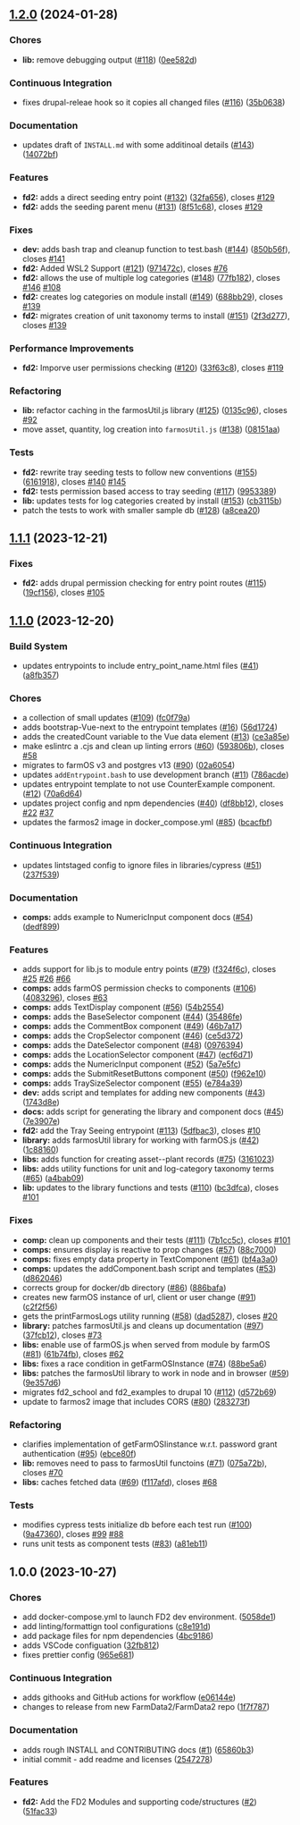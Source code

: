 ## [1.2.0](https://github.com/FarmData2/FarmData2/compare/v1.1.1...v1.2.0) (2024-01-28)


### Chores

* **lib:** remove debugging output ([#118](https://github.com/FarmData2/FarmData2/issues/118)) ([0ee582d](https://github.com/FarmData2/FarmData2/commit/0ee582df68aaf2565005128cf282eb901e2ccee2))


### Continuous Integration

* fixes drupal-releae hook so it copies all changed files ([#116](https://github.com/FarmData2/FarmData2/issues/116)) ([35b0638](https://github.com/FarmData2/FarmData2/commit/35b06387320c471141703164426ea12837650753))


### Documentation

* updates draft of `INSTALL.md` with some additinoal details ([#143](https://github.com/FarmData2/FarmData2/issues/143)) ([14072bf](https://github.com/FarmData2/FarmData2/commit/14072bf669b515c2e477469e5f2be2ce2145db58))


### Features

* **fd2:** adds a direct seeding entry point ([#132](https://github.com/FarmData2/FarmData2/issues/132)) ([32fa656](https://github.com/FarmData2/FarmData2/commit/32fa6561b65de1a9256231d033f0913504829607)), closes [#129](https://github.com/FarmData2/FarmData2/issues/129)
* **fd2:** adds the seeding parent menu ([#131](https://github.com/FarmData2/FarmData2/issues/131)) ([8f51c68](https://github.com/FarmData2/FarmData2/commit/8f51c685c6bde57818d099c36124ea5c0a15ad25)), closes [#129](https://github.com/FarmData2/FarmData2/issues/129)


### Fixes

* **dev:** adds bash trap and cleanup function to test.bash ([#144](https://github.com/FarmData2/FarmData2/issues/144)) ([850b56f](https://github.com/FarmData2/FarmData2/commit/850b56f740306ba56d5159a108956b4b57baf63f)), closes [#141](https://github.com/FarmData2/FarmData2/issues/141)
* **fd2:** Added WSL2 Support ([#121](https://github.com/FarmData2/FarmData2/issues/121)) ([971472c](https://github.com/FarmData2/FarmData2/commit/971472c00a8b0b9c28aa50cf39b60aadc1e01d3d)), closes [#76](https://github.com/FarmData2/FarmData2/issues/76)
* **fd2:** allows the use of multiple log categories ([#148](https://github.com/FarmData2/FarmData2/issues/148)) ([77fb182](https://github.com/FarmData2/FarmData2/commit/77fb1828244b2eaeb3adad54190e5c92d26016f6)), closes [#146](https://github.com/FarmData2/FarmData2/issues/146) [#108](https://github.com/FarmData2/FarmData2/issues/108)
* **fd2:** creates log categories on module install ([#149](https://github.com/FarmData2/FarmData2/issues/149)) ([688bb29](https://github.com/FarmData2/FarmData2/commit/688bb294ffc10365ebf3a50f479f5f881a0b4318)), closes [#139](https://github.com/FarmData2/FarmData2/issues/139)
* **fd2:** migrates creation of unit taxonomy terms to install ([#151](https://github.com/FarmData2/FarmData2/issues/151)) ([2f3d277](https://github.com/FarmData2/FarmData2/commit/2f3d27727dc00713abab3faefe651700e9cca80d)), closes [#139](https://github.com/FarmData2/FarmData2/issues/139)


### Performance Improvements

* **fd2:** Imporve user permissions checking ([#120](https://github.com/FarmData2/FarmData2/issues/120)) ([33f63c8](https://github.com/FarmData2/FarmData2/commit/33f63c878d81cf61521e2c90c3d8df94ee9b6b58)), closes [#119](https://github.com/FarmData2/FarmData2/issues/119)


### Refactoring

* **lib:** refactor caching in the farmosUtil.js library ([#125](https://github.com/FarmData2/FarmData2/issues/125)) ([0135c96](https://github.com/FarmData2/FarmData2/commit/0135c96758a71faf2e8d7b77ac2ffc1a0da30629)), closes [#92](https://github.com/FarmData2/FarmData2/issues/92)
* move asset, quantity, log creation into `farmosUtil.js` ([#138](https://github.com/FarmData2/FarmData2/issues/138)) ([08151aa](https://github.com/FarmData2/FarmData2/commit/08151aae10c915a439763c8f76d97763b91553a9))


### Tests

* **fd2:** rewrite tray seeding tests to follow new conventions ([#155](https://github.com/FarmData2/FarmData2/issues/155)) ([6161918](https://github.com/FarmData2/FarmData2/commit/61619184d778ad65c666d1a8416f0b7c2b079c73)), closes [#140](https://github.com/FarmData2/FarmData2/issues/140) [#145](https://github.com/FarmData2/FarmData2/issues/145)
* **fd2:** tests permission based access to tray seeding ([#117](https://github.com/FarmData2/FarmData2/issues/117)) ([9953389](https://github.com/FarmData2/FarmData2/commit/99533898edb75defabda4c409a8da893ec033be9))
* **lib:** updates tests for log categories created by install ([#153](https://github.com/FarmData2/FarmData2/issues/153)) ([cb3115b](https://github.com/FarmData2/FarmData2/commit/cb3115ba29030a353f1e78d69f77e6b923270438))
* patch the tests to work with smaller sample db ([#128](https://github.com/FarmData2/FarmData2/issues/128)) ([a8cea20](https://github.com/FarmData2/FarmData2/commit/a8cea2074dd54660aac0e6a87adcfc79a1792823))

## [1.1.1](https://github.com/FarmData2/FarmData2/compare/v1.1.0...v1.1.1) (2023-12-21)


### Fixes

* **fd2:** adds drupal permission checking for entry point routes ([#115](https://github.com/FarmData2/FarmData2/issues/115)) ([19cf156](https://github.com/FarmData2/FarmData2/commit/19cf156e1a8fbba51f038e4b582a622ed6c756e7)), closes [#105](https://github.com/FarmData2/FarmData2/issues/105)

## [1.1.0](https://github.com/FarmData2/FarmData2/compare/v1.0.0...v1.1.0) (2023-12-20)


### Build System

* updates entrypoints to include entry_point_name.html files ([#41](https://github.com/FarmData2/FarmData2/issues/41)) ([a8fb357](https://github.com/FarmData2/FarmData2/commit/a8fb357e9a7842374e1f5504b9349b7f63b1e9b4))


### Chores

* a collection of small updates ([#109](https://github.com/FarmData2/FarmData2/issues/109)) ([fc0f79a](https://github.com/FarmData2/FarmData2/commit/fc0f79a69720d1a03ce256db268dd511fe0aa98f))
* adds bootstrap-Vue-next to the entrypoint templates ([#16](https://github.com/FarmData2/FarmData2/issues/16)) ([56d1724](https://github.com/FarmData2/FarmData2/commit/56d1724f136b48388ba2c681b4946ae55e4ef47e))
* adds the createdCount variable to the Vue data element ([#13](https://github.com/FarmData2/FarmData2/issues/13)) ([ce3a85e](https://github.com/FarmData2/FarmData2/commit/ce3a85ec2ee9406c393749c6d6a7211ee3c7494c))
* make eslintrc a .cjs and clean up linting errors ([#60](https://github.com/FarmData2/FarmData2/issues/60)) ([593806b](https://github.com/FarmData2/FarmData2/commit/593806b0486999737bcc89a43e62956435c4f598)), closes [#58](https://github.com/FarmData2/FarmData2/issues/58)
* migrates to farmOS v3 and postgres v13 ([#90](https://github.com/FarmData2/FarmData2/issues/90)) ([02a6054](https://github.com/FarmData2/FarmData2/commit/02a6054b3bdc256710166e4356037e235eb6b70b))
* updates `addEntrypoint.bash` to use development branch ([#11](https://github.com/FarmData2/FarmData2/issues/11)) ([786acde](https://github.com/FarmData2/FarmData2/commit/786acde711b964c3cf4f51532cf0a6972b4b3273))
* updates entrypoint template to not use CounterExample component. ([#12](https://github.com/FarmData2/FarmData2/issues/12)) ([70a6d64](https://github.com/FarmData2/FarmData2/commit/70a6d64b6e977280a8a840ebb42c17f5dd168c55))
* updates project config and npm dependencies ([#40](https://github.com/FarmData2/FarmData2/issues/40)) ([df8bb12](https://github.com/FarmData2/FarmData2/commit/df8bb1251740e048f91a6c72bfc401fe9f1763f5)), closes [#22](https://github.com/FarmData2/FarmData2/issues/22) [#37](https://github.com/FarmData2/FarmData2/issues/37)
* updates the farmos2 image in docker_compose.yml ([#85](https://github.com/FarmData2/FarmData2/issues/85)) ([bcacfbf](https://github.com/FarmData2/FarmData2/commit/bcacfbfa932801f7abbfa53547c576cadadadd21))


### Continuous Integration

* updates lintstaged config to ignore files in libraries/cypress ([#51](https://github.com/FarmData2/FarmData2/issues/51)) ([237f539](https://github.com/FarmData2/FarmData2/commit/237f53998f29e2d7ab6136760920476e9673bfdd))


### Documentation

* **comps:** adds example to NumericInput component docs ([#54](https://github.com/FarmData2/FarmData2/issues/54)) ([dedf899](https://github.com/FarmData2/FarmData2/commit/dedf8996b589225d67e8a48fe9e1fd3da0f0b4a7))


### Features

* adds support for lib.js to module entry points ([#79](https://github.com/FarmData2/FarmData2/issues/79)) ([f324f6c](https://github.com/FarmData2/FarmData2/commit/f324f6c682d8fe9c71908484b59389b320252998)), closes [#25](https://github.com/FarmData2/FarmData2/issues/25) [#26](https://github.com/FarmData2/FarmData2/issues/26) [#66](https://github.com/FarmData2/FarmData2/issues/66)
* **comps:** adds farmOS permission checks to components ([#106](https://github.com/FarmData2/FarmData2/issues/106)) ([4083296](https://github.com/FarmData2/FarmData2/commit/40832969ed8cd228e26bc6a206312b8ce12dd78f)), closes [#63](https://github.com/FarmData2/FarmData2/issues/63)
* **comps:** adds TextDisplay component ([#56](https://github.com/FarmData2/FarmData2/issues/56)) ([54b2554](https://github.com/FarmData2/FarmData2/commit/54b25545b873405b6f880403f1a6c1a147e10b21))
* **comps:** adds the BaseSelector component ([#44](https://github.com/FarmData2/FarmData2/issues/44)) ([35486fe](https://github.com/FarmData2/FarmData2/commit/35486fecd397704b6b74399338e89ac4a961156e))
* **comps:** adds the CommentBox component ([#49](https://github.com/FarmData2/FarmData2/issues/49)) ([46b7a17](https://github.com/FarmData2/FarmData2/commit/46b7a17bbc628a66044bcb37798f3417b9b146ca))
* **comps:** adds the CropSelector component ([#46](https://github.com/FarmData2/FarmData2/issues/46)) ([ce5d372](https://github.com/FarmData2/FarmData2/commit/ce5d372bead4709a33bfa6f81634f2e5bf4b9e84))
* **comps:** adds the DateSelector component ([#48](https://github.com/FarmData2/FarmData2/issues/48)) ([0976394](https://github.com/FarmData2/FarmData2/commit/097639470bdea1b978119178e3e78e1e997aad6b))
* **comps:** adds the LocationSelector component ([#47](https://github.com/FarmData2/FarmData2/issues/47)) ([ecf6d71](https://github.com/FarmData2/FarmData2/commit/ecf6d71679b764ec3917d5b7d5aa842e33ab229a))
* **comps:** adds the NumericInput component ([#52](https://github.com/FarmData2/FarmData2/issues/52)) ([5a7e5fc](https://github.com/FarmData2/FarmData2/commit/5a7e5fc48b0f3c92b289b3d2c054346e81aa6d74))
* **comps:** adds the SubmitResetButtons component ([#50](https://github.com/FarmData2/FarmData2/issues/50)) ([f962e10](https://github.com/FarmData2/FarmData2/commit/f962e10111e9d863ab26989bf000196fd5d21050))
* **comps:** adds TraySizeSelector component ([#55](https://github.com/FarmData2/FarmData2/issues/55)) ([e784a39](https://github.com/FarmData2/FarmData2/commit/e784a3907f2f597c1407b7df3f60f2b385c897ea))
* **dev:** adds script and templates for adding new components ([#43](https://github.com/FarmData2/FarmData2/issues/43)) ([1743d8e](https://github.com/FarmData2/FarmData2/commit/1743d8e17c43b572322768ae7a8627c3159531b5))
* **docs:** adds script for generating the library and component docs ([#45](https://github.com/FarmData2/FarmData2/issues/45)) ([7e3907e](https://github.com/FarmData2/FarmData2/commit/7e3907e37577fa6f2c16f5d74b9b09db6fb67be2))
* **fd2:** add the Tray Seeing entrypoint ([#113](https://github.com/FarmData2/FarmData2/issues/113)) ([5dfbac3](https://github.com/FarmData2/FarmData2/commit/5dfbac319c64eb28b9401457f63ef5630f6408ff)), closes [#10](https://github.com/FarmData2/FarmData2/issues/10)
* **library:** adds farmosUtil library for working with farmOS.js ([#42](https://github.com/FarmData2/FarmData2/issues/42)) ([1c88160](https://github.com/FarmData2/FarmData2/commit/1c881603c87befa24541b21652941e70692d8ace))
* **libs:** adds function for creating asset--plant records ([#75](https://github.com/FarmData2/FarmData2/issues/75)) ([3161023](https://github.com/FarmData2/FarmData2/commit/3161023150bcf15a5258a6347ac215ef4f742c25))
* **libs:** adds utility functions for unit and log-category taxonomy terms ([#65](https://github.com/FarmData2/FarmData2/issues/65)) ([a4bab09](https://github.com/FarmData2/FarmData2/commit/a4bab092d70cbdc0094f4a95392e5fbcda9bb698))
* **lib:** updates to the library functions and tests ([#110](https://github.com/FarmData2/FarmData2/issues/110)) ([bc3dfca](https://github.com/FarmData2/FarmData2/commit/bc3dfcafd34f0f89cf34a57024cbd447aab39527)), closes [#101](https://github.com/FarmData2/FarmData2/issues/101)


### Fixes

* **comp:** clean up components and their tests ([#111](https://github.com/FarmData2/FarmData2/issues/111)) ([7b1cc5c](https://github.com/FarmData2/FarmData2/commit/7b1cc5c1f4209e17480f62cdb1aebd85ea00f7b7)), closes [#101](https://github.com/FarmData2/FarmData2/issues/101)
* **comps:** ensures display is reactive to  prop changes ([#57](https://github.com/FarmData2/FarmData2/issues/57)) ([88c7000](https://github.com/FarmData2/FarmData2/commit/88c7000222076aaab8353dc95fb61cef3311d58b))
* **comps:** fixes empty data property in TextComponent ([#61](https://github.com/FarmData2/FarmData2/issues/61)) ([bf4a3a0](https://github.com/FarmData2/FarmData2/commit/bf4a3a008536519f3ef6798cc7b15ae2bb4a08b0))
* **comps:** updates the addComponent.bash script and templates ([#53](https://github.com/FarmData2/FarmData2/issues/53)) ([d862046](https://github.com/FarmData2/FarmData2/commit/d86204645ef86ed2065db089a811c9bcff4b014d))
* corrects group for docker/db directory ([#86](https://github.com/FarmData2/FarmData2/issues/86)) ([886bafa](https://github.com/FarmData2/FarmData2/commit/886bafa68ad09fe2ea6d8c8064365801aefd61b1))
* creates new farmOS instance of url, client or user change ([#91](https://github.com/FarmData2/FarmData2/issues/91)) ([c2f2f56](https://github.com/FarmData2/FarmData2/commit/c2f2f56657750d2057acde4ff5596bfcfd6291d7))
* gets the printFarmosLogs utility running ([#58](https://github.com/FarmData2/FarmData2/issues/58)) ([dad5287](https://github.com/FarmData2/FarmData2/commit/dad528789a3d54382b1366ed6664cdd679e61a79)), closes [#20](https://github.com/FarmData2/FarmData2/issues/20)
* **library:** patches farmosUtil.js and cleans up documentation ([#97](https://github.com/FarmData2/FarmData2/issues/97)) ([37fcb12](https://github.com/FarmData2/FarmData2/commit/37fcb12dea4ed5dbe6daa8e16db996d8aabf3104)), closes [#73](https://github.com/FarmData2/FarmData2/issues/73)
* **libs:** enable use of farmOS.js when served from module by farmOS ([#81](https://github.com/FarmData2/FarmData2/issues/81)) ([61b74fb](https://github.com/FarmData2/FarmData2/commit/61b74fbe690bb578c40c53dcc829edee66629f7e)), closes [#62](https://github.com/FarmData2/FarmData2/issues/62)
* **libs:** fixes a race condition in getFarmOSInstance ([#74](https://github.com/FarmData2/FarmData2/issues/74)) ([88be5a6](https://github.com/FarmData2/FarmData2/commit/88be5a60835ec809bddab52e82dda9244b067c1c))
* **libs:** patches the farmosUtil library to work in node and in browser ([#59](https://github.com/FarmData2/FarmData2/issues/59)) ([9e357d6](https://github.com/FarmData2/FarmData2/commit/9e357d6cd3676afd1d8da386a442728141837942))
* migrates fd2_school and fd2_examples to drupal 10 ([#112](https://github.com/FarmData2/FarmData2/issues/112)) ([d572b69](https://github.com/FarmData2/FarmData2/commit/d572b694b007aa0b3d5381b8f1c50f0dd504f403))
* update to farmos2 image that includes CORS ([#80](https://github.com/FarmData2/FarmData2/issues/80)) ([283273f](https://github.com/FarmData2/FarmData2/commit/283273fac96356f330bac0156b5ea5d3636726e6))


### Refactoring

* clarifies implementation of getFarmOSIinstance w.r.t. password grant authentication ([#95](https://github.com/FarmData2/FarmData2/issues/95)) ([ebce80f](https://github.com/FarmData2/FarmData2/commit/ebce80f4e47fad782da792815a0655ebcf139b07))
* **lib:** removes need to pass  to farmosUtil functoins ([#71](https://github.com/FarmData2/FarmData2/issues/71)) ([075a72b](https://github.com/FarmData2/FarmData2/commit/075a72b86b28822f6bc188a92745cbf6f09c1338)), closes [#70](https://github.com/FarmData2/FarmData2/issues/70)
* **libs:** caches fetched data ([#69](https://github.com/FarmData2/FarmData2/issues/69)) ([f117afd](https://github.com/FarmData2/FarmData2/commit/f117afdb97f2fa9bc832032a1c243092130d31c3)), closes [#68](https://github.com/FarmData2/FarmData2/issues/68)


### Tests

* modifies cypress tests initialize db before each test run ([#100](https://github.com/FarmData2/FarmData2/issues/100)) ([9a47360](https://github.com/FarmData2/FarmData2/commit/9a47360b28c05336209cdb7252e8c18e0cb79a64)), closes [#99](https://github.com/FarmData2/FarmData2/issues/99) [#88](https://github.com/FarmData2/FarmData2/issues/88)
* runs unit tests as component tests ([#83](https://github.com/FarmData2/FarmData2/issues/83)) ([a81eb11](https://github.com/FarmData2/FarmData2/commit/a81eb11dfc98a5addb1b2580901a7037939fdcfd))

## 1.0.0 (2023-10-27)


### Chores

* add docker-compose.yml to launch FD2 dev environment. ([5058de1](https://github.com/FarmData2/FarmData2/commit/5058de12100ef82f9bdad15d62df78e17d6e2d29))
* add linting/formattign tool configurations ([c8e191d](https://github.com/FarmData2/FarmData2/commit/c8e191d9bb5136c553459c609e32e5a6d138c323))
* add package files for npm dependencies ([4bc9186](https://github.com/FarmData2/FarmData2/commit/4bc91867ccfa8704604499f4ca4d290173a65239))
* adds VSCode configuation ([32fb812](https://github.com/FarmData2/FarmData2/commit/32fb81252b07e88fc27d14d28384adac86ff888f))
* fixes prettier config ([965e681](https://github.com/FarmData2/FarmData2/commit/965e6819e8edd57a57450d0699a90ba245f4da3f))


### Continuous Integration

* adds githooks and GitHub actions for workflow ([e06144e](https://github.com/FarmData2/FarmData2/commit/e06144e540e78260f27f76030ce32d80760e6499))
* changes to release from new FarmData2/FarmData2 repo ([1f7f787](https://github.com/FarmData2/FarmData2/commit/1f7f7876c1084d1d1fa1dc3458e75e9887c28cb4))


### Documentation

* adds rough INSTALL and CONTRIBUTING docs ([#1](https://github.com/FarmData2/FarmData2/issues/1)) ([65860b3](https://github.com/FarmData2/FarmData2/commit/65860b3c01095143e3a214497706f63b9e569eb4))
* initial commit - add readme and licenses ([2547278](https://github.com/FarmData2/FarmData2/commit/254727888fe9ce6bd7f9f5b9bd632a6b6890af82))


### Features

* **fd2:** Add the FD2 Modules and supporting code/structures ([#2](https://github.com/FarmData2/FarmData2/issues/2)) ([51fac33](https://github.com/FarmData2/FarmData2/commit/51fac338c09fb9ecaec0614c6c60bb643b27a974))
